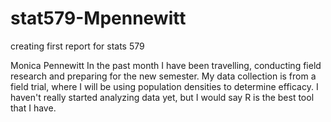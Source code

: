 # stat579-Mpennewitt
creating first report for stats 579

Monica Pennewitt
In the past month I have been travelling, conducting field research and preparing for the new semester. 
My data collection is from a field trial, where I will be using population densities to determine efficacy. 
I haven't really started analyzing data yet, but I would say R is the best tool that I have. 

